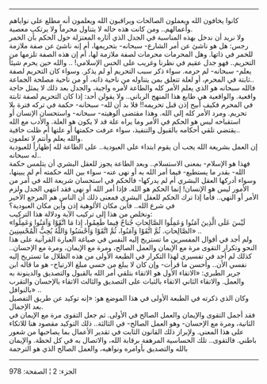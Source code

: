 ------------------------------------------------------------------------

كانوا يخافون الله ويعملون الصالحات ويراقبون الله ويعلمون أنه مطلع على
نواياهم وأعمالهم.. ومن كانت هذه حاله لا يتناول محرماً ولا يرتكب معصية.  
ولا نريد أن ندخل بهذه المناسبة في الجدل الذي أثاره المعتزلة حول الحكم
بأن الخمر رجس: هل هو ناشئ عن أمر الشارع- سبحانه- بتحريمها، أم إنه ناشئ
عن صفة ملازمة للخمر في ذاتها. وهل المحرمات محرمات لصفة ملازمة لها، أم إن
هذه الصفة تلزمها من التحريم.. فهو جدل عقيم في نظرنا وغريب على الحس
الإسلامي! .. والله حين يحرم شيئاً يعلم- سبحانه- لم حرمه. سواء ذكر سبب
التحريم أو لم يذكر. وسواء كان التحريم لصفة ثابتة في المحرم، أو لعلة
تتعلق بمن يتناوله من ناحية ذاته، أو من ناحية مصلحة الجماعة..  
فالله سبحانه هو الذي يعلم الأمر كله والطاعة لأمره واجبة، والجدل بعد ذلك
لا يمثل حاجة واقعية. والواقعية هي طابع هذا المنهج الرباني.. ولا يقولن
أحد: إذا كان التحريم لصفة ثابتة في المحرم فكيف أبيح إذن قبل تحريمه!! فلا
بد أن لله- سبحانه- حكمة في تركه فترة بلا تحريم. ومرد الأمر كله إلى الله.
وهذا مقتضى ألوهيته- سبحانه- واستحسان الإنسان أو استقباحه ليس هو الحكم في
الأمر وما يراه علة قد لا يكون هو العلة. والأدب مع الله يقتضي تلقي أحكامه
بالقبول والتنفيذ، سواء عرفت حكمتها أو علتها أم ظلت خافية..  
والله يعلم وأنتم لا تعلمون.  
إن العمل بشريعة الله يجب أن يقوم ابتداء على العبودية.. على الطاعة لله
إظهاراً للعبودية له سبحانه..  
فهذا هو الإسلام- بمعنى الاستسلام.. وبعد الطاعة يجوز للعقل البشري أن
يتلمس حكمة الله- بقدر ما يستطيع- فيما أمر الله به أو نهى عنه- سواء بين
الله حكمته أم لم يبينها، وسواء أدركها العقل البشري أم لم يدركها- فالحكم
في استحسان شريعة الله في أمر من الأمور ليس هو الإنسان! إنما الحكم هو
الله. فإذا أمر الله أو نهى فقد انتهى الجدل ولزم الأمر أو النهي.. فأما
إذا ترك الحكم للعقل البشري فمعنى ذلك أن الناس هم المرجع الأخير في شرع
الله.. فأين مكان الألوهية إذن وأين مكان العبودية؟  
ونخلص من هذا إلى تركيب الآية ودلالة هذا التركيب:  
«لَيْسَ عَلَى الَّذِينَ آمَنُوا وَعَمِلُوا الصَّالِحاتِ جُناحٌ فِيما طَعِمُوا، إِذا مَا اتَّقَوْا
وَآمَنُوا وَعَمِلُوا الصَّالِحاتِ. ثُمَّ اتَّقَوْا وَآمَنُوا، ثُمَّ اتَّقَوْا وَأَحْسَنُوا وَاللَّهُ يُحِبُّ
الْمُحْسِنِينَ» ..  
ولم أجد في أقوال المفسرين ما تستريح إليه النفس في صياغة العبارة القرآنية
على هذا النحو وتكرار التقوى مرة مع الإيمان والعمل الصالح، ومرة مع
الإيمان، ومرة مع الإحسان.. كذلك لم أجد في تفسيري لهذا التكرار في الطبعة
الأولى من هذه الظلال ما تستريح إليه نفسي الأن.. وأحسن ما قرأت- وإن كان
لا يبلغ من حسي مبلغ الارتياح- هو ما قاله ابن جرير الطبري: «الاتقاء الأول
هو الاتقاء بتلقي أمر الله بالقبول والتصديق والدينونة به والعمل. والاتقاء
الثاني الاتقاء بالثبات على التصديق والثالث الاتقاء بالإحسان والتقرب
بالنوافل» ..  
وكان الذي ذكرته في الطبعة الأولى في هذا الموضع هو: «إنه توكيد عن طريق
التفصيل بعد الإجمال.  
فقد أجمل التقوى والإيمان والعمل الصالح في الأولى. ثم جعل التقوى مرة مع
الإيمان في الثانية، ومرة مع الإحسان- وهو العمل الصالح- في الثالثة.. ذلك
التوكيد مقصود هنا للاتكاء على هذا المعنى. ولإبراز ذلك القانون الثابت في
تقدير الأعمال بما يصاحبها من شعور باطني. فالتقوى.. تلك الحساسية المرهفة
برقابة الله، والاتصال به في كل لحظة. والإيمان بالله والتصديق بأوامره
ونواهيه، والعمل الصالح الذي هو الترجمة

------------------------------------------------------------------------

الجزء: 2 ¦ الصفحة: 978
